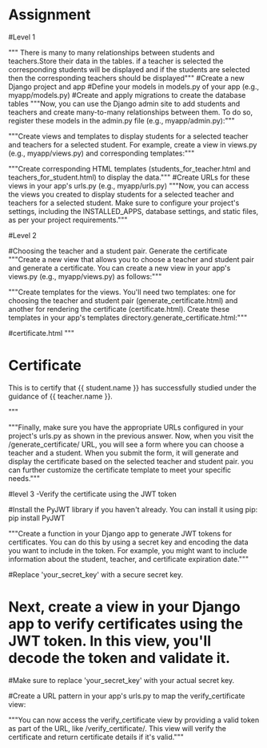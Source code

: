 # Assignment
#Level 1

""" There is many to many relationships between students and teachers.Store their data in the tables.
if a teacher is selected the corresponding students will be displayed and
if the students are selected then the corresponding teachers should be displayed"""
#Create a new Django project and app
#Define your models in models.py of your app (e.g., myapp/models.py)
#Create and apply migrations to create the database tables
"""Now, you can use the Django admin site to add students and teachers and create many-to-many relationships between them.
    To do so, register these models in the admin.py file (e.g., myapp/admin.py):"""

"""Create views and templates to display students for a selected teacher and teachers for a selected student.
For example, create a view in views.py (e.g., myapp/views.py) and corresponding templates:"""

"""Create corresponding HTML templates (students_for_teacher.html and teachers_for_student.html) to display the data."""
#Create URLs for these views in your app's urls.py (e.g., myapp/urls.py)
"""Now, you can access the views you created to display students for a selected teacher and teachers for a selected student.
Make sure to configure your project's settings, including the INSTALLED_APPS, database settings, and static files, as per your project requirements."""

#Level 2

#Choosing the teacher and a student pair. Generate the certificate
"""Create a new view that allows you to choose a teacher and student pair and generate a certificate.
You can create a new view in your app's views.py (e.g., myapp/views.py) as follows:"""

"""Create templates for the views. You'll need two templates:
one for choosing the teacher and student pair (generate_certificate.html) and another for rendering the certificate (certificate.html).
Create these templates in your app's templates directory.generate_certificate.html:"""

#certificate.html
"""<!DOCTYPE html>
<html>
<head>
    <title>Certificate</title>
</head>
<body>
    <h1>Certificate</h1>
    <p>This is to certify that {{ student.name }} has successfully studied under the guidance of {{ teacher.name }}.</p>
</body>
</html>"""

"""Finally, make sure you have the appropriate URLs configured in your project's urls.py as shown in the previous answer.
Now, when you visit the /generate_certificate/ URL, you will see a form where you can choose a teacher and a student.
When you submit the form, it will generate and display the certificate based on the selected teacher and student pair.
you can further customize the certificate template to meet your specific needs."""

#level 3 -Verify the certificate using the JWT token

#Install the PyJWT library if you haven't already. You can install it using pip:
pip install PyJWT

"""Create a function in your Django app to generate JWT tokens for certificates.
You can do this by using a secret key and encoding the data you want to include in the token.
For example, you might want to include information about the student, teacher, and certificate expiration date."""

#Replace 'your_secret_key' with a secure secret key.

# Next, create a view in your Django app to verify certificates using the JWT token. In this view, you'll decode the token and validate it.
#Make sure to replace 'your_secret_key' with your actual secret key.

#Create a URL pattern in your app's urls.py to map the verify_certificate view:

"""You can now access the verify_certificate view by providing a valid token as part of the URL, like /verify_certificate/<token>.
This view will verify the certificate and return certificate details if it's valid."""

